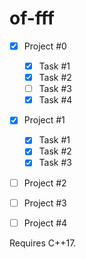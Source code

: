 # of-fff

- [x] Project #0
    - [x] Task #1
    - [x] Task #2
    - [ ] Task #3
    - [x] Task #4

- [x] Project #1
    - [x] Task #1
    - [x] Task #2
    - [x] Task #3

- [ ] Project #2

- [ ] Project #3

- [ ] Project #4

Requires C++17.
